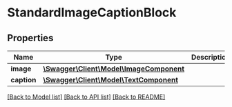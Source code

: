 # StandardImageCaptionBlock

## Properties
Name | Type | Description | Notes
------------ | ------------- | ------------- | -------------
**image** | [**\Swagger\Client\Model\ImageComponent**](ImageComponent.md) |  | [optional] 
**caption** | [**\Swagger\Client\Model\TextComponent**](TextComponent.md) |  | [optional] 

[[Back to Model list]](../README.md#documentation-for-models) [[Back to API list]](../README.md#documentation-for-api-endpoints) [[Back to README]](../README.md)


